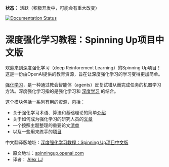 **状态：** 活跃（积极开发中，可能会有重大改变）

[![Documentation Status](https://readthedocs.org/projects/spinningup/badge/?version=latest)](https://spinningup.readthedocs.io/zh_CN/latest/?badge=latest)

深度强化学习教程：Spinning Up项目中文版
==================================

欢迎来到深度强化学习（deep Reinforement Learning）的Spinning Up项目！这是一份由OpenAI提供的教育资源，旨在让深度强化学习的学习变得更加简单。

[强化学习](https://en.wikipedia.org/wiki/Reinforcement_learning)，是一种通过教会智能体（agents）反复试错从而完成任务的机器学习方法。深度强化学习指的是强化学习和 [深度学习](http://ufldl.stanford.edu/tutorial) 的结合。

这个模块包括一系列有用的资源，包括：

- 关于强化学习术语、算法和基础理论的简单[介绍](https://spinningup.readthedocs.io/zh_CN/latest/spinningup/rl_intro.html)
- 关于如何成为强化学习的研究人员的[文章](https://spinningup.readthedocs.io/zh_CN/latest/spinningup/spinningup.html)
- 一个按照主题整理的重要论文[清单](https://github.com/openai/spinningup)
- 以及一些用来练手的[项目](https://spinningup.readthedocs.io/zh_CN/latest/spinningup/exercises.html)


中文翻译版地址：[深度强化学习教程：Spinning Up项目中文版](https://spinningup.readthedocs.io/zh_CN/latest/)


- 原文地址：[spinningup.openai.com](https://spinningup.openai.com/)
- 译者： [Alex LJ](https://github.com/LJ147)

